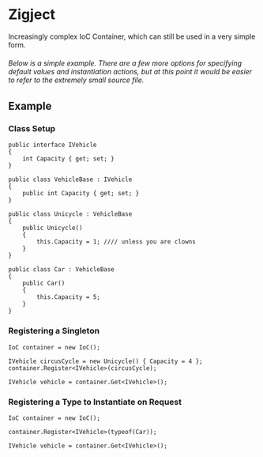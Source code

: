 # Zigject
Increasingly complex IoC Container, which can still be used in a very simple form.

###### Below is a simple example.  There are a few more options for specifying default values and instantiation actions, but at this point it would be easier to refer to the extremely small source file.

## Example
### Class Setup
```
public interface IVehicle
{
    int Capacity { get; set; }
}

public class VehicleBase : IVehicle
{
    public int Capacity { get; set; }
}

public class Unicycle : VehicleBase
{
    public Unicycle()
    {
        this.Capacity = 1; //// unless you are clowns
    }
}

public class Car : VehicleBase
{
    public Car()
    {
        this.Capacity = 5; 
    }
}
```

### Registering a Singleton
```
IoC container = new IoC();

IVehicle circusCycle = new Unicycle() { Capacity = 4 };
container.Register<IVehicle>(circusCycle);

IVehicle vehicle = container.Get<IVehicle>();
```

### Registering a Type to Instantiate on Request
```
IoC container = new IoC();

container.Register<IVehicle>(typeof(Car));

IVehicle vehicle = container.Get<IVehicle>();
```
